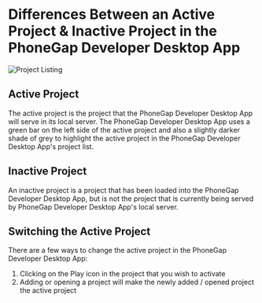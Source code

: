 # Differences Between an Active Project & Inactive Project in the PhoneGap Developer Desktop App

![Project Listing](https://raw.github.com/hermwong/phonegap-gui/master/docs-assets/active/docs-active-project.png)

## Active Project

The active project is the project that the PhoneGap Developer Desktop App will serve in its local server. The PhoneGap Developer Desktop App uses a green bar on the left side of the active project and also a slightly darker shade of grey to highlight the active project in the PhoneGap Developer Desktop App's project list.

## Inactive Project

An inactive project is a project that has been loaded into the PhoneGap Developer Desktop App, but is not the project that is currently being served by PhoneGap Developer Desktop App's local server.

## Switching the Active Project

There are a few ways to change the active project in the PhoneGap Developer Desktop App:

1. Clicking on the Play icon in the project that you wish to activate
1. Adding or opening a project will make the newly added / opened project the active project

